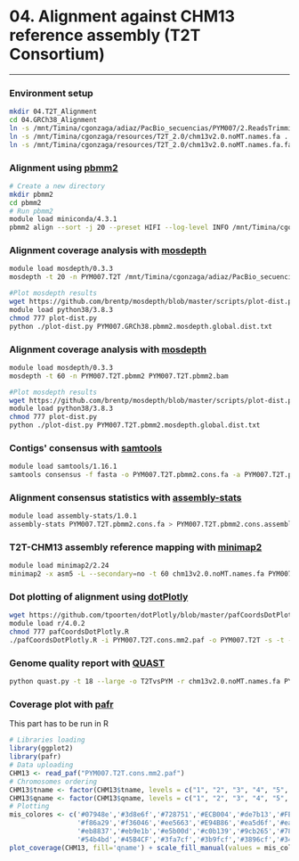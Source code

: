 # 04. Alignment against CHM13 reference assembly (T2T Consortium)
***

### Environment setup
```bash
mkdir 04.T2T_Alignment
cd 04.GRCh38_Alignment
ln -s /mnt/Timina/cgonzaga/adiaz/PacBio_secuencias/PYM007/2.ReadsTrimming/Hifiadapterfilt_PYM007/PYM007_reads.filt.fastq.gz .
ln -s /mnt/Timina/cgonzaga/resources/T2T_2.0/chm13v2.0.noMT.names.fa .
ln -s /mnt/Timina/cgonzaga/resources/T2T_2.0/chm13v2.0.noMT.names.fa.fai .
```
### Alignment using [pbmm2](https://github.com/PacificBiosciences/pbmm2)
```bash
# Create a new directory
mkdir pbmm2
cd pbmm2
# Run pbmm2
module load miniconda/4.3.1
pbmm2 align --sort -j 20 --preset HIFI --log-level INFO /mnt/Timina/cgonzaga/resources/T2T_2.0/chm13v2.0.noMT.names.fa /mnt/Timina/cgonzaga/adiaz/PacBio_secuencias/PYM007/02.Trimming/PYM007_reads.filt.fastq.gz PYM007.T2T.pbmm2.bam
```
### Alignment coverage analysis with [mosdepth](https://github.com/brentp/mosdepth)
```bash
module load mosdepth/0.3.3 
mosdepth -t 20 -n PYM007.T2T /mnt/Timina/cgonzaga/adiaz/PacBio_secuencias/PYM007/04.T2T_Alignment/pbmm2/PYM007.T2T.pbmm2.bam
```
```bash
#Plot mosdepth results
wget https://github.com/brentp/mosdepth/blob/master/scripts/plot-dist.py 
module load python38/3.8.3
chmod 777 plot-dist.py
python ./plot-dist.py PYM007.GRCh38.pbmm2.mosdepth.global.dist.txt
```










### Alignment coverage analysis with [mosdepth](https://github.com/brentp/mosdepth)
```bash
module load mosdepth/0.3.3 
mosdepth -t 60 -n PYM007.T2T.pbmm2 PYM007.T2T.pbmm2.bam
```
```bash
#Plot mosdepth results
wget https://github.com/brentp/mosdepth/blob/master/scripts/plot-dist.py 
module load python38/3.8.3
chmod 777 plot-dist.py
python ./plot-dist.py PYM007.T2T.pbmm2.mosdepth.global.dist.txt
```
### Contigs' consensus with [samtools](https://github.com/samtools/samtools)
```bash
module load samtools/1.16.1 
samtools consensus -f fasta -o PYM007.T2T.pbmm2.cons.fa -a PYM007.T2T.pbmm2.bam
```
### Alignment consensus statistics with [assembly-stats](https://github.com/sanger-pathogens/assembly-stats)
```bash
module load assembly-stats/1.0.1
assembly-stats PYM007.T2T.pbmm2.cons.fa > PYM007.T2T.pbmm2.cons.assemblystats
```
### T2T-CHM13 assembly reference mapping with [minimap2](https://github.com/lh3/minimap2)
```bash
module load minimap2/2.24
minimap2 -x asm5 -L --secondary=no -t 60 chm13v2.0.noMT.names.fa PYM007.T2T.pbmm2.cons.fa > PYM007.T2T.cons.mm2.paf
```
### Dot plotting of alignment using [dotPlotly](https://github.com/tpoorten/dotPlotly)
```bash
wget https://github.com/tpoorten/dotPlotly/blob/master/pafCoordsDotPlotly.R
module load r/4.0.2
chmod 777 pafCoordsDotPlotly.R
./pafCoordsDotPlotly.R -i PYM007.T2T.cons.mm2.paf -o PYM007.T2T -s -t -l -x
```
### Genome quality report with [QUAST](https://quast.sourceforge.net/)
```bash
python quast.py -t 18 --large -o T2TvsPYM -r chm13v2.0.noMT.names.fa PYM007.T2T.pbmm2.cons.fa
```
### Coverage plot with [pafr](https://cran.r-project.org/web/packages/pafr/vignettes/Introduction_to_pafr.html)
This part has to be run in R
```R
# Libraries loading
library(ggplot2)
library(pafr)
# Data uploading
CHM13 <- read_paf("PYM007.T2T.cons.mm2.paf") 
# Chromosomes ordering
CHM13$tname <- factor(CHM13$tname, levels = c("1", "2", "3", "4", "5", "6", "7", "8", "9", "10", "11", "12", "13", "14", "15", "16", "17", "18", "19", "20", "21", "22", "X", "Y"))
CHM13$qname <- factor(CHM13$qname, levels = c("1", "2", "3", "4", "5", "6", "7", "8", "9", "10", "11", "12", "13", "14", "15", "16", "17", "18", "19", "20", "21", "22", "X", "Y"))
# Plotting
mis_colores <- c('#07948e','#3d8e6f','#728751','#ECB004','#de7b13','#FE7701',
                 '#f86a29','#f36046','#ee5663','#E94B86','#ea5d6f','#ea7353',
                 '#eb8837','#eb9e1b','#e5b00d','#c0b139','#9cb265','#78b391',
                 '#54b4bd','#45B4CF','#3fa7cf','#3b9fcf','#3896cf','#348ecf')
plot_coverage(CHM13, fill='qname') + scale_fill_manual(values = mis_colores) 
```

